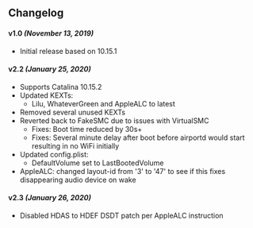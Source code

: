 ## Changelog
#### v1.0 _(November 13, 2019)_
  - Initial release based on 10.15.1

#### v2.2 _(January 25, 2020)_
  - Supports Catalina 10.15.2
  - Updated KEXTs:
    - Lilu, WhateverGreen and AppleALC to latest
  - Removed several unused KEXTs
  - Reverted back to FakeSMC due to issues with VirtualSMC
    - Fixes: Boot time reduced by 30s+
    - Fixes: Several minute delay after boot before airportd would start resulting in no WiFi initially
  - Updated config.plist:
    - DefaultVolume set to LastBootedVolume
  - AppleALC: changed layout-id from '3' to '47' to see if this fixes disappearing audio device on wake

#### v2.3 _(January 26, 2020)_
  - Disabled HDAS to HDEF DSDT patch per AppleALC instruction
